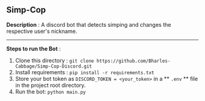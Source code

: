 ## Simp-Cop


**Description** :
A discord bot that detects simping and changes the respective user's nickname.

- - -

**Steps to run the Bot** :
1. Clone this directory : `git clone https://github.com/Bharles-Cabbage/Simp-Cop-Discord.git`
2. Install requirements : `pip install -r requirements.txt`
3. Store your bot token as `DISCORD_TOKEN = <your_token>` in a ** `.env` ** file in the project root directory.
4. Run the bot: `python main.py`
